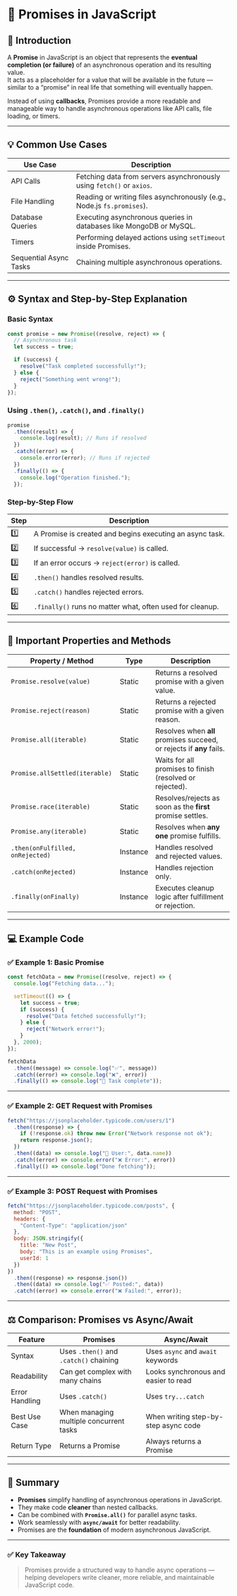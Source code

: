 # 📘 Promises in JavaScript  

## 🧠 Introduction  
A **Promise** in JavaScript is an object that represents the **eventual completion (or failure)** of an asynchronous operation and its resulting value.  
It acts as a placeholder for a value that will be available in the future — similar to a “promise” in real life that something will eventually happen.  

Instead of using **callbacks**, Promises provide a more readable and manageable way to handle asynchronous operations like API calls, file loading, or timers.

---

## 💡 Common Use Cases  

| Use Case | Description |
|-----------|-------------|
| API Calls | Fetching data from servers asynchronously using `fetch()` or `axios`. |
| File Handling | Reading or writing files asynchronously (e.g., Node.js `fs.promises`). |
| Database Queries | Executing asynchronous queries in databases like MongoDB or MySQL. |
| Timers | Performing delayed actions using `setTimeout` inside Promises. |
| Sequential Async Tasks | Chaining multiple asynchronous operations. |

---

## ⚙️ Syntax and Step-by-Step Explanation  

### Basic Syntax
```js
const promise = new Promise((resolve, reject) => {
  // Asynchronous task
  let success = true;

  if (success) {
    resolve("Task completed successfully!");
  } else {
    reject("Something went wrong!");
  }
});
```

### Using `.then()`, `.catch()`, and `.finally()`
```js
promise
  .then((result) => {
    console.log(result); // Runs if resolved
  })
  .catch((error) => {
    console.error(error); // Runs if rejected
  })
  .finally(() => {
    console.log("Operation finished.");
  });
```

### Step-by-Step Flow
| Step | Description |
|------|-------------|
| 1️⃣ | A Promise is created and begins executing an async task. |
| 2️⃣ | If successful → `resolve(value)` is called. |
| 3️⃣ | If an error occurs → `reject(error)` is called. |
| 4️⃣ | `.then()` handles resolved results. |
| 5️⃣ | `.catch()` handles rejected errors. |
| 6️⃣ | `.finally()` runs no matter what, often used for cleanup. |

---

## 🧩 Important Properties and Methods  

| Property / Method | Type | Description |
|--------------------|------|-------------|
| `Promise.resolve(value)` | Static | Returns a resolved promise with a given value. |
| `Promise.reject(reason)` | Static | Returns a rejected promise with a given reason. |
| `Promise.all(iterable)` | Static | Resolves when **all** promises succeed, or rejects if **any** fails. |
| `Promise.allSettled(iterable)` | Static | Waits for all promises to finish (resolved or rejected). |
| `Promise.race(iterable)` | Static | Resolves/rejects as soon as the **first** promise settles. |
| `Promise.any(iterable)` | Static | Resolves when **any one** promise fulfills. |
| `.then(onFulfilled, onRejected)` | Instance | Handles resolved and rejected values. |
| `.catch(onRejected)` | Instance | Handles rejection only. |
| `.finally(onFinally)` | Instance | Executes cleanup logic after fulfillment or rejection. |

---

## 💻 Example Code  

### ✅ Example 1: Basic Promise
```js
const fetchData = new Promise((resolve, reject) => {
  console.log("Fetching data...");

  setTimeout(() => {
    let success = true;
    if (success) {
      resolve("Data fetched successfully!");
    } else {
      reject("Network error!");
    }
  }, 2000);
});

fetchData
  .then((message) => console.log("✅", message))
  .catch((error) => console.log("❌", error))
  .finally(() => console.log("🎯 Task complete"));
```

---

### ✅ Example 2: GET Request with Promises
```js
fetch("https://jsonplaceholder.typicode.com/users/1")
  .then((response) => {
    if (!response.ok) throw new Error("Network response not ok");
    return response.json();
  })
  .then((data) => console.log("👤 User:", data.name))
  .catch((error) => console.error("❌ Error:", error))
  .finally(() => console.log("Done fetching"));
```

---

### ✅ Example 3: POST Request with Promises
```js
fetch("https://jsonplaceholder.typicode.com/posts", {
  method: "POST",
  headers: {
    "Content-Type": "application/json"
  },
  body: JSON.stringify({
    title: "New Post",
    body: "This is an example using Promises",
    userId: 1
  })
})
  .then((response) => response.json())
  .then((data) => console.log("✅ Posted:", data))
  .catch((error) => console.error("❌ Failed:", error));
```

---

## ⚖️ Comparison: Promises vs Async/Await  

| Feature | Promises | Async/Await |
|----------|-----------|-------------|
| Syntax | Uses `.then()` and `.catch()` chaining | Uses `async` and `await` keywords |
| Readability | Can get complex with many chains | Looks synchronous and easier to read |
| Error Handling | Uses `.catch()` | Uses `try...catch` |
| Best Use Case | When managing multiple concurrent tasks | When writing step-by-step async code |
| Return Type | Returns a Promise | Always returns a Promise |

---

## 🧾 Summary  

- **Promises** simplify handling of asynchronous operations in JavaScript.  
- They make code **cleaner** than nested callbacks.  
- Can be combined with **`Promise.all()`** for parallel async tasks.  
- Work seamlessly with **`async/await`** for better readability.  
- Promises are the **foundation** of modern asynchronous JavaScript.

---

### ✅ Key Takeaway  
> Promises provide a structured way to handle async operations — helping developers write cleaner, more reliable, and maintainable JavaScript code.
